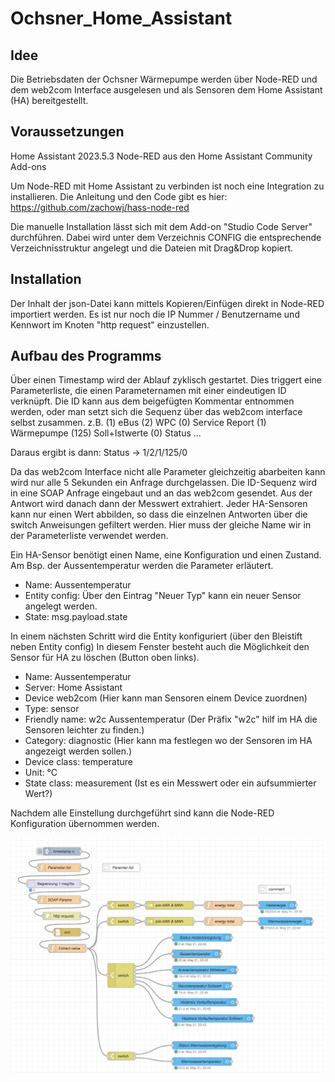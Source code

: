 # Ochsner_Home_Assistant

## Idee
Die Betriebsdaten der Ochsner Wärmepumpe werden über Node-RED und dem web2com Interface
ausgelesen und als Sensoren dem Home Assistant (HA) bereitgestellt.

## Voraussetzungen
Home Assistant 2023.5.3
Node-RED aus den Home Assistant Community Add-ons

Um Node-RED mit Home Assistant zu verbinden ist noch eine Integration zu installieren.
Die Anleitung und den Code gibt es hier:
https://github.com/zachowj/hass-node-red​

Die manuelle Installation lässt sich mit dem Add-on "Studio Code Server" durchführen.
Dabei wird unter dem Verzeichnis CONFIG die entsprechende Verzeichnisstruktur angelegt und die 
Dateien mit Drag&Drop kopiert.

## Installation
Der Inhalt der json-Datei kann mittels Kopieren/Einfügen direkt in Node-RED importiert werden.
Es ist nur noch die IP Nummer / Benutzername und Kennwort im Knoten "http request" einzustellen.

## Aufbau des Programms
Über einen Timestamp wird der Ablauf zyklisch gestartet.
Dies triggert eine Parameterliste, die einen Parameternamen mit einer eindeutigen ID verknüpft.
Die ID kann aus dem beigefügten Kommentar entnommen werden, oder man setzt
sich die Sequenz über das web2com interface selbst zusammen.
z.B.
(1) eBus
(2) WPC
(0) Service Report
(1) Wärmepumpe
(125) Soll+Istwerte
(0) Status
...

Daraus ergibt is dann:
Status -> 1/2/1/125/0

Da das web2com Interface nicht alle Parameter gleichzeitig abarbeiten kann wird nur alle 5 Sekunden ein Anfrage durchgelassen.
Die ID-Sequenz wird in eine SOAP Anfrage eingebaut und an das web2com gesendet.
Aus der Antwort wird danach dann der Messwert extrahiert.
Jeder HA-Sensoren kann nur einen Wert abbilden, so dass die einzelnen Antworten über die 
switch Anweisungen gefiltert werden. Hier muss der gleiche Name wir in der Parameterliste verwendet werden.

Ein HA-Sensor benötigt einen Name, eine Konfiguration und einen Zustand.
Am Bsp. der Aussentemperatur werden die Parameter erläutert.

- Name: Aussentemperatur
- Entity config: Über den Eintrag "Neuer Typ" kann ein neuer Sensor angelegt werden.
- State: msg.payload.state

In einem nächsten Schritt wird die Entity konfiguriert (über den Bleistift neben Entity config)
In diesem Fenster besteht auch die Möglichkeit den Sensor für HA zu löschen (Button oben links).

- Name: Aussentemperatur
- Server: Home Assistant
- Device web2com (Hier kann man Sensoren einem Device zuordnen)
- Type: sensor
- Friendly name: w2c Aussentemperatur (Der Präfix "w2c" hilf im HA die Sensoren leichter zu finden.)
- Category: diagnostic (Hier kann ma festlegen wo der Sensoren im HA angezeigt werden sollen.)
- Device class: temperature
- Unit: °C
- State class: measurement (Ist es ein Messwert oder ein aufsummierter Wert?)

Nachdem alle Einstellung durchgeführt sind kann die Node-RED Konfiguration übernommen werden.


![overview](overview.png)










